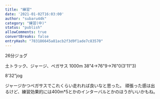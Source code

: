 ```yaml
---
title: "練習"
date: '2021-01-02T16:03:00'
author: "subaru44k"
category: "練習(中)"
status: "publish"
allowComments: true
convertBreaks: false
entryHash: "783186645a81acb2f3d9f1ade7c83570"
---
```

26分ジョグ

土トラック、ジャージ、ペガサス
1000m
38"4→76"9→76"0(3'11"3)

8'32"jog

ジャージかつペガサスでこれくらい走れれば良いなと思った。
頑張った感は出るけど、練習効果的には400m*5とかのインターバルとかのほうがいいかもね。
